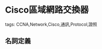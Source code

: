 # Cisco區域網路交換器

tags: CCNA,Network,Cisco,通訊,Protocol,證照

## 名詞定義

<!--sec data-title="Hub、橋接器、Switch" data-id="1" data-nopdf="true" data-collapse=false ces-->

<!--endsec-->